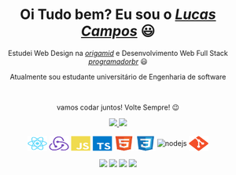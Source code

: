 <div>
  <h1 align="center">Oi Tudo bem? Eu sou o <a href="https://www.linkedin.com/in/lucas-campos-84pqd"><i>Lucas Campos</i></a> 😃️</h1>
  <p align="center">Estudei Web Design na <a href="https://www.origamid.com//"><i>origamid</i></a> e Desenvolvimento Web Full Stack <a href="https://programadorbr.com/"><i>programadorbr</i></a><span> 😃️</span>
  <p align="center"> Atualmente sou estudante universitário de Engenharia de software </p> 
  </div>
  <br>

  
  <p align="center">vamos codar juntos! Volte Sempre! 😉️</h2>
</div>



<div align="center">
  <a href="https://github.com/lucasxcampos">
    <img height="150em" src="https://github-readme-stats.vercel.app/api?username=lucasxcampos&count_private=true&include_all_commits=true&show_icons=true&theme=dracula&hide_border=false&show_owner=true"/>
    <img height="150em" src="https://github-readme-stats.vercel.app/api/top-langs/?username=lucasxcampos&theme=dracula&hide_border=false&&layout=compact"/>
  </a>
</div>

<div align="center" valign="top"><br>
  <img align="center" alt="React" height="30" width="40" src="https://raw.githubusercontent.com/devicons/devicon/master/icons/react/react-original.svg">
  <img align="center" alt="Redux" height="30" width="40" src="https://raw.githubusercontent.com/devicons/devicon/master/icons/redux/redux-original.svg">
  <img align="center" alt="Js" height="30" width="40" src="https://raw.githubusercontent.com/devicons/devicon/master/icons/javascript/javascript-plain.svg">
  <img align="center" alt="Js" height="30" width="40" src="https://raw.githubusercontent.com/devicons/devicon/master/icons/typescript/typescript-plain.svg">
  <img align="center" alt="HTML" height="30" width="40" src="https://raw.githubusercontent.com/devicons/devicon/master/icons/html5/html5-original.svg">
  <img align="center" alt="CSS" height="30" width="40" src="https://raw.githubusercontent.com/devicons/devicon/master/icons/css3/css3-original.svg">
  <img align="center" alt="nodejs" height="30" width="40" src="https://cdn.worldvectorlogo.com/logos/nodejs-icon.svg">
  <img align="center" alt="git" height="30" width="40" src="https://raw.githubusercontent.com/devicons/devicon/master/icons/git/git-original.svg">
 </div>
  <br>
<div align="center">
  <a href="https://www.instagram.com/ho_lucascampos/" target="_blank"><img src="https://img.shields.io/badge/-Instagram-%23E4405F?style=for-the-badge&logo=instagram&logoColor=white" target="_blank"></a>
 <a href="https://discord.gg/9jqwYHrr" target="_blank"><img src="https://img.shields.io/badge/Discord-7289DA?style=for-the-badge&logo=discord&logoColor=white" target="_blank"></a>
  <a href = "https://lucas.software.developer@gmail.com"><img src="https://img.shields.io/badge/-Gmail-%23333?style=for-the-badge&logo=gmail&logoColor=white" target="_blank"></a>
  <a href="https://www.linkedin.com/in/lucas-campos-84pqd" target="_blank"><img src="https://img.shields.io/badge/-LinkedIn-%230077B5?style=for-the-badge&logo=linkedin&logoColor=white" target="_blank"></a> 
 
  
 
</div>
